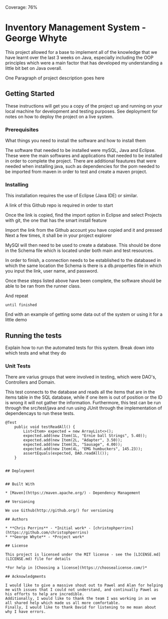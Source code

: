 Coverage: 76%
# Inventory Management System - George Whyte
This project allowed for a base to implement all of the knowledge that we have learnt over the last 3 weeks on Java, especially including the OOP principles which were a main factor that has developed my understanding a little bit bet on Java overall.

One Paragraph of project description goes here

## Getting Started

These instructions will get you a copy of the project up and running on your local machine for development and testing purposes. See deployment for notes on how to deploy the project on a live system.

### Prerequisites

What things you need to install the software and how to install them

The software that needed to be installed were mySQL, Java and Eclipse. These were the main softwares and applications that needed to be installed in order to complete the project. There are additional feautures that were needed when installing java, such as dependencies for the pom needed to be imported from maven in order to test and create a maven project.

### Installing

This installation requires the use of Eclipse (Java IDE) or similar.

A link of this Github repo is required in order to start

Once the link is copied, find the import option in Eclipse and select Projects with git, the one that has the smart install feature

Import the link from the Github account you have copied and it and pressed Next a few times, it shall be in your project explorer

MySQl will then need to be used to create a database. This should be done in the Schema file which is located under both main and test resources.

In order to finish, a connection needs to be established to the databased in which the same location the Schema is there is a db.properties file in which you input the link, user name, and password.

Once these steps listed above have been complete, the software should be able to be ran from the runner class.

And repeat

```
until finished
```

End with an example of getting some data out of the system or using it for a little demo

## Running the tests

Explain how to run the automated tests for this system. Break down into which tests and what they do

### Unit Tests 

There are varius groups that were involved in testing, which were DAO's, Controllers and Domain.

This test connects to the database and reads all the items that are in the items table in the SQL database, while if one item is out of position or the ID is wrong it will not gather the information. Furthermore, this test can be run through the src/test/java and run using JUnit through the implementation of dependencays to run these tests.

```
@Test
	public void testReadAll() {
		List<Item> expected = new ArrayList<>();
		expected.add(new Item(1L, "Ernie ball Strings", 5.40));
		expected.add(new Item(2L, "Adapter", 3.50));
		expected.add(new Item(3L, "Sausage", 4.00));
		expected.add(new Item(4L, "EMG humbuckers", 145.23));
		assertEquals(expected, DAO.readAll());
	}


## Deployment


## Built With

* [Maven](https://maven.apache.org/) - Dependency Management

## Versioning

We use Github(http://github.org/) for versioning

## Authors

* **Chris Perrins** - *Initial work* - [christophperrins](https://github.com/christophperrins)
* **George Whyte** - *Project work* 

## License

This project is licensed under the MIT license - see the [LICENSE.md](LICENSE.md) file for details 

*For help in [Choosing a license](https://choosealicense.com/)*

## Acknowledgments

I would like to give a massive shout out to Pawel and Alan for helping me with issues that I could not understand, and continually Pawel as his efforts to help are incredible.
Additionally, I would like to thank the team I was working in as we all shared help which made us all more comfortable.
Finally, I would like to thank David for listening to me moan about why I have errors.
